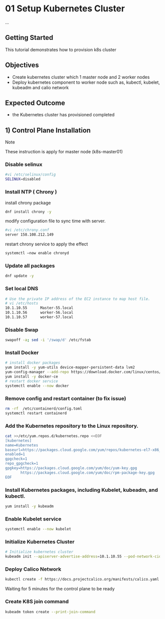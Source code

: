 # 01 Setup Kubernetes Cluster

<!-- -- -- -- -- -- -- -- -- -- -- -- -- -- -- -- -- -- -- -- -- -- -- -->
...

## Getting Started
This tutorial demonstrates how to provision k8s cluster 

## Objectives
- Create kubernetes cluster which 1 master node and 2 worker nodes
- Deploy kubernetes component to worker node such as, kubectl, kubelet, kubeadm and calio network

## Expected Outcome
- the Kubernetes cluster has provisioned completed

## 1) Control Plane Installation
> [!NOTE]
> These instruction is apply for master node (k8s-master01)

### Disable selinux 
```sh
#vi /etc/selinux/config 
SELINUX=disabled 
```

### Install NTP ( Chrony ) 
install chrony package
```sh
dnf install chrony -y 
```
modify configuration file to sync time with server.
```sh
#vi /etc/chrony.conf 
server 158.108.212.149 
```
restart chrony service to apply the effect
```sh
systemctl –now enable chronyd 
```

### Update all packages
```sh
dnf update -y
```
### Set local DNS 
```sh
# Use the private IP address of the EC2 instance to map host file.
# vi /etc/hosts
10.1.10.55  	Master-55.local 
10.1.10.56  	worker-56.local 
10.1.10.57  	worker-57.local 
```
### Disable Swap 
```sh
swapoff -a; sed -i '/swap/d' /etc/fstab 
```
### Install Docker
```sh
# install docker packages
yum install -y yum-utils device-mapper-persistent-data lvm2 
yum-config-manager --add-repo https://download.docker.com/linux/centos/docker-ce.repo 
yum install -y docker-ce 
# restart docker service
systemctl enable --now docker 
```
### Remove config and restart container (to fix issue)
```sh
rm -rf  /etc/containerd/config.toml 
systemctl restart containerd 
```
### Add the Kubernetes repository to the Linux repository.
```sh
cat >>/etc/yum.repos.d/kubernetes.repo <<EOF 
[kubernetes] 
name=Kubernetes 
baseurl=https://packages.cloud.google.com/yum/repos/kubernetes-el7-x86_64 
enabled=1 
gpgcheck=1 
repo_gpgcheck=1 
gpgkey=https://packages.cloud.google.com/yum/doc/yum-key.gpg 
       https://packages.cloud.google.com/yum/doc/rpm-package-key.gpg 
EOF 
```
### Install Kubernetes packages, including Kubelet, kubeadm, and kubectl.
```sh
yum install -y kubeadm
```
### Enable Kubelet service 
```sh
systemctl enable --now kubelet
```
### Initialize Kubernetes Cluster 
```sh
# Initialize kubernetes cluster
kubeadm init --apiserver-advertise-address=10.1.10.55 --pod-network-cidr=192.168.0.0/16
```
### Deploy Calico Network 
```sh
kubectl create -f https://docs.projectcalico.org/manifests/calico.yaml
```

Waiting for 5 minutes for the control plane to be ready
### Create K8S join command
```sh
kubeadm token create --print-join-command 
```